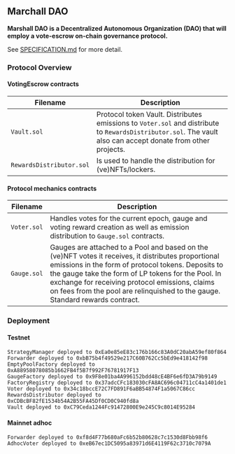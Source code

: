 ## Marchall DAO

**Marshall DAO is a Decentralized Autonomous Organization (DAO) that will employ a vote-escrow on-chain governance protocol.**

See [SPECIFICATION.md](./SPECIFICATION.md) for more detail.

### Protocol Overview

#### VotingEscrow contracts

| Filename | Description |
| --- | --- |
| `Vault.sol` | Protocol token Vault. Distributes emissions to `Voter.sol` and distribute to `RewardsDistributor.sol`. The vault also can accept donate from other projects. |
| `RewardsDistributor.sol` | Is used to handle the distribution for (ve)NFTs/lockers. |

#### Protocol mechanics contracts

| Filename | Description |
| --- | --- |
| `Voter.sol` | Handles votes for the current epoch, gauge and voting reward creation as well as emission distribution to `Gauge.sol` contracts. |
| `Gauge.sol` | Gauges are attached to a Pool and based on the (ve)NFT votes it receives, it distributes proportional emissions in the form of protocol tokens. Deposits to the gauge take the form of LP tokens for the Pool. In exchange for receiving protocol emissions, claims on fees from the pool are relinquished to the gauge. Standard rewards contract. |


### Deployment

#### Testnet

```
StrategyManager deployed to 0xEa0e85eE83c176b166c83A0dC20abA59ef80f864
Forwarder deployed to 0xbB75b4f49529e217C60B762Cc5bEd9e418142f98
EmptyPoolFactory deployed to 0xA88958078085b1662FB4f5B7f992F76781917F13
GaugeFactory deployed to 0x9F8e01ba4A996152bdd48cE4BF6e6fD3A79b9149
FactoryRegistry deployed to 0x37adcCFc183030cFA8AC696c04711cC4a1401de1
Voter deployed to 0x34c18bccE72C7FD891F6aBB54874F1a5067C86cc
RewardsDistributor deployed to 0xCDBcBF82fE1534b54A2B55FA45Df0CD0C940fd8a
Vault deployed to 0xC79Ceda1244Fc91472800E9e245C9c8014E95284
```

#### Mainnet adhoc

```
Forwarder deployed to 0xf8d4F77b680aFc6b52b80628c7c1530d8Fbb98f6
AdhocVoter deployed to 0xeB67ec1DC5095a83971d6E4119F62c3710c7079A
```
